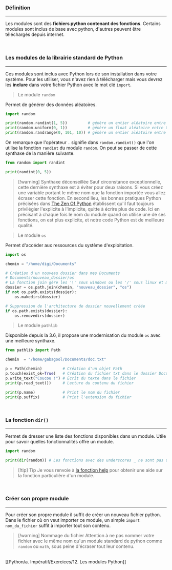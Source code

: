 ### Définition
---

Les modules sont des **fichiers python contenant des fonctions**. Certains modules sont inclus de base avec python, d'autres peuvent être téléchargés depuis internet.

<br>

### Les modules de la librairie standard de Python
---

Ces modules sont inclus avec Python lors de son installation dans votre système. Pour les utiliser, vous n'avez rien à télécharger mais vous devrez les **inclure** dans votre fichier Python avec le mot clé `import`.

> Le module `random`

Permet de générer des données aléatoires.

```python
import random

print(random.randint(1, 5))         # génère un entier aléatoire entre 0 et 5 inclus
print(random.uniform(0, 1))         # génère un float aléatoire entre 0 et 1 inclus
print(random.randrange(0, 101, 10)) # génère un entier aléatoire entre 0 et 101 exclus avec un pas de 10
```

On remarque que l'opérateur `.` signifie dans `random.randint()` que l'on utilise la fonction `randint` du module `random`. On peut se passer de cette synthaxe de la manière suivante.

```python
from random import randint

print(randint(0, 5))
```


> [!warning] Synthaxe déconseillée
> Sauf circonstance exceptionnelle, cette dernière synthaxe est à éviter pour deux raisons. Si vous créez une variable portant le même nom que la fonction importée vous allez écraser cette fonction. En second lieu, les bonnes pratiques Python précisées dans [The Zen Of Python](https://peps.python.org/pep-0020/) établissent qu'il faut toujours privilégier l'explicite à l'implicite, quitte à écrire plus de code. Ici en précisant à chaque fois le nom du module quand on utilise une de ses fonctions, on est plus explicite, et notre code Python est de meilleure qualité.


> Le module `os`

Permet d'accéder aux ressources du système d'exploitation.

```python
import os

chemin = "/home/digi/Documents"

# Création d'un nouveau dossier dans mes Documents
# Documents/nouveau_dossier/os
# La fonction join gére les '\' sous windows ou les '/' sous linux et mac
dossier = os.path.join(chemin, "nouveau_dossier", "os")
if not os.path.exists(dossier):
	os.makedirs(dossier)

# Suppression de l'architecture de dossier nouvellement créée
if os.path.exists(dossier):
	os.removedirs(dossier)
```

> Le module `pathlib`

Disponible depuis la 3.6, il propose une modernisation du module `os` avec une meilleure synthaxe.

```python
from pathlib import Path

chemin  = "/home/gabagool/Documents/doc.txt"

p = Path(chemin)         # Création d'un objet Path
p.touch(exist_ok=True)   # Création du fichier txt dans le dossier Documents L'argument exist_ok=True est crucial car il indique à la méthode de se terminer avec succès sans générer d'erreur si le fichier existe déjà. Sans cet argument, si le fichier existe déjà, une FileExistsError serait levée.
p.write_text("Coucou !") # Écrit du texte dans le fichier
print(p.read_text())     # Lecture du contenu du fichier

print(p.name)            # Print le nom du fichier
print(p.suffix)          # Print l'extension du fichier
```

<br>

### La fonction `dir()`
---

Permet de dresser une liste des fonctions disponibles dans un module. Utile pour savoir quelles fonctionnalités offre un module.

```python
import random

print(dir(random)) # Les fonctions avec des underscores _ ne sont pas utilisables
```


> [!tip] Tip
> Je vous renvoie à [la fonction help](8.%20Les%20méthodes%20de%20chaînes%20de%20caractères.md#La%20fonction%20help) pour obtenir une aide sur la fonction particulière d'un module.

<br>

### Créer son propre module
---
Pour créer son propre module il suffit de créer un nouveau fichier python. Dans le fichier où on veut importer ce module, un simple `import nom_du_fichier` suffit à importer tout son contenu.


> [!warning] Nommage du fichier
> Attention à ne pas nommer votre fichier avec le même nom qu'un module standard de python comme `random` ou `math`, sous peine d'écraser tout leur contenu.

<br>[[Python/a. Impératif/Exercices/12. Les modules Python]]

